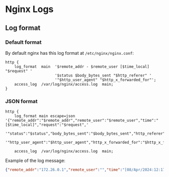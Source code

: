 # Nginx Logs

## Log format

### Default format

By default nginx has this log format at `/etc/nginx/nginx.conf`:

```nginx
http {
    log_format  main  '$remote_addr - $remote_user [$time_local] "$request" '
                      '$status $body_bytes_sent "$http_referer" '
                      '"$http_user_agent" "$http_x_forwarded_for"';
    access_log  /var/log/nginx/access.log  main;
}
```

### JSON format

```nginx
http {
    log_format main escape=json '{"remote_addr":"$remote_addr","remote_user":"$remote_user","time":"[$time_local]","request":"$request",'
     '"status":"$status","body_bytes_sent":"$body_bytes_sent","http_referer":"$http_referer",'
     '"http_user_agent":"$http_user_agent","http_x_forwarded_for":"$http_x_forwarded_for"}';

    access_log  /var/log/nginx/access.log  main;
```

Example of the log message:

```json
{"remote_addr":"172.26.0.1","remote_user":"","time":"[08/Apr/2024:12:17:58 +0000]","request":"GET / HTTP/1.1","status":"304","body_bytes_sent":"0","http_referer":"","http_user_agent":"Mozilla/5.0 (Windows NT 10.0; Win64; x64) AppleWebKit/537.36 (KHTML, like Gecko) Chrome/123.0.0.0 Safari/537.36","http_x_forwarded_for":""}
```
